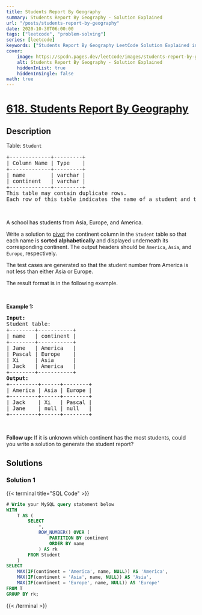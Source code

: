 ```yaml
---
title: Students Report By Geography
summary: Students Report By Geography - Solution Explained
url: "/posts/students-report-by-geography"
date: 2020-10-30T06:00:00
tags: ["leetcode", "problem-solving"]
series: [leetcode]
keywords: ["Students Report By Geography LeetCode Solution Explained in all languages", "618", "leetcode question 618", "Students Report By Geography", "LeetCode", "leetcode solution in Python3 C++ Java Go PHP Ruby Swift TypeScript Rust C# JavaScript C", "GeeksforGeeks", "InterviewBit", "Coding Ninjas", "HackerRank", "HackerEarth", "CodeChef", "TopCoder", "AlgoExpert", "freeCodeCamp", "Codeforces", "GitHub", "AtCoder", "Samir Paul"]
cover:
    image: https://spcdn.pages.dev/leetcode/images/students-report-by-geography.webp
    alt: Students Report By Geography - Solution Explained
    hiddenInList: true
    hiddenInSingle: false
math: true
---
```



# [618. Students Report By Geography](https://leetcode.com/problems/students-report-by-geography)


## Description

<p>Table: <code>Student</code></p>

<pre>
+-------------+---------+
| Column Name | Type    |
+-------------+---------+
| name        | varchar |
| continent   | varchar |
+-------------+---------+
This table may contain duplicate rows.
Each row of this table indicates the name of a student and the continent they came from.
</pre>

<p>&nbsp;</p>

<p>A school has students from Asia, Europe, and America.</p>

<p>Write a solution to <a href="https://en.wikipedia.org/wiki/Pivot_table" target="_blank">pivot</a> the continent column in the <code>Student</code> table so that each name is <strong>sorted alphabetically</strong> and displayed underneath its corresponding continent. The output headers should be <code>America</code>, <code>Asia</code>, and <code>Europe</code>, respectively.</p>

<p>The test cases are generated so that the student number from America is not less than either Asia or Europe.</p>

<p>The result format is in the following example.</p>

<p>&nbsp;</p>
<p><strong class="example">Example 1:</strong></p>

<pre>
<strong>Input:</strong> 
Student table:
+--------+-----------+
| name   | continent |
+--------+-----------+
| Jane   | America   |
| Pascal | Europe    |
| Xi     | Asia      |
| Jack   | America   |
+--------+-----------+
<strong>Output:</strong> 
+---------+------+--------+
| America | Asia | Europe |
+---------+------+--------+
| Jack    | Xi   | Pascal |
| Jane    | null | null   |
+---------+------+--------+
</pre>

<p>&nbsp;</p>
<p><strong>Follow up:</strong> If it is unknown which continent has the most students, could you write a solution to generate the student report?</p>

## Solutions

### Solution 1

<!-- tabs:start -->

{{< terminal title="SQL Code" >}}
```sql
# Write your MySQL query statement below
WITH
    T AS (
        SELECT
            *,
            ROW_NUMBER() OVER (
                PARTITION BY continent
                ORDER BY name
            ) AS rk
        FROM Student
    )
SELECT
    MAX(IF(continent = 'America', name, NULL)) AS 'America',
    MAX(IF(continent = 'Asia', name, NULL)) AS 'Asia',
    MAX(IF(continent = 'Europe', name, NULL)) AS 'Europe'
FROM T
GROUP BY rk;
```
{{< /terminal >}}

<!-- tabs:end -->

<!-- end -->
